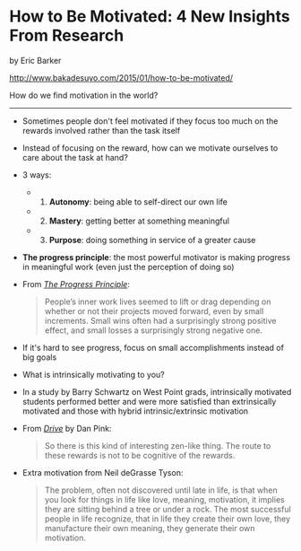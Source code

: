 # How to Be Motivated: 4 New Insights From Research
by Eric Barker

http://www.bakadesuyo.com/2015/01/how-to-be-motivated/

How do we find motivation in the world?

---

- Sometimes people don't feel motivated if they focus too much on the rewards involved rather than the task itself
- Instead of focusing on the reward, how can we motivate ourselves to care about the task at hand?
- 3 ways:
  - 1. **Autonomy**: being able to self-direct our own life
  - 2. **Mastery**: getting better at something meaningful
  - 3. **Purpose**: doing something in service of a greater cause
- **The progress principle**: the most powerful motivator is making progress in meaningful work (even just the perception of doing so)
- From [_The Progress Principle_](https://www.amazon.com/gp/product/142219857X):

  > People’s inner work lives seemed to lift or drag depending on whether or not their projects moved forward, even by small increments. Small wins often had a surprisingly strong positive effect, and small losses a surprisingly strong negative one.

- If it's hard to see progress, focus on small accomplishments instead of big goals
- What is intrinsically motivating to you?
- In a study by Barry Schwartz on West Point grads, intrinsically motivated students performed better and were more satisfied than extrinsically motivated and those with hybrid intrinsic/extrinsic motivation
- From [_Drive_](https://www.amazon.com/Drive-Surprising-Truth-About-Motivates/dp/1594484805) by Dan Pink:

  > So there is this kind of interesting zen-like thing. The route to these rewards is not to be cognitive of the rewards.

- Extra motivation from Neil deGrasse Tyson:

  > The problem, often not discovered until late in life, is that when you look for things in life like love, meaning, motivation, it implies they are sitting behind a tree or under a rock. The most successful people in life recognize, that in life they create their own love, they manufacture their own meaning, they generate their own motivation.
